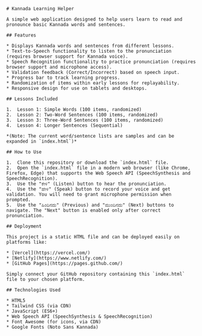     # Kannada Learning Helper

    A simple web application designed to help users learn to read and pronounce basic Kannada words and sentences.

    ## Features

    * Displays Kannada words and sentences from different lessons.
    * Text-to-Speech functionality to listen to the pronunciation (requires browser support for Kannada voice).
    * Speech Recognition functionality to practice pronunciation (requires browser support and microphone access).
    * Validation feedback (Correct/Incorrect) based on speech input.
    * Progress bar to track learning progress.
    * Randomization of items within early lessons for replayability.
    * Responsive design for use on tablets and desktops.

    ## Lessons Included

    1.  Lesson 1: Simple Words (100 items, randomized)
    2.  Lesson 2: Two-Word Sentences (100 items, randomized)
    3.  Lesson 3: Three-Word Sentences (100 items, randomized)
    4.  Lesson 4: Longer Sentences (Sequential)

    *(Note: The current word/sentence lists are samples and can be expanded in `index.html`)*

    ## How to Use

    1.  Clone this repository or download the `index.html` file.
    2.  Open the `index.html` file in a modern web browser (like Chrome, Firefox, Edge) that supports the Web Speech API (SpeechSynthesis and SpeechRecognition).
    3.  Use the "ಕೇಳಿ" (Listen) button to hear the pronunciation.
    4.  Use the "ಹೇಳಿ" (Speak) button to record your voice and get validation. You will need to grant microphone permission when prompted.
    5.  Use the "ಹಿಂದಿನದು" (Previous) and "ಮುಂದಿನದು" (Next) buttons to navigate. The "Next" button is enabled only after correct pronunciation.

    ## Deployment

    This project is a static HTML file and can be deployed easily on platforms like:

    * [Vercel](https://vercel.com/)
    * [Netlify](https://www.netlify.com/)
    * [GitHub Pages](https://pages.github.com/)

    Simply connect your GitHub repository containing this `index.html` file to your chosen platform.

    ## Technologies Used

    * HTML5
    * Tailwind CSS (via CDN)
    * JavaScript (ES6+)
    * Web Speech API (SpeechSynthesis & SpeechRecognition)
    * Font Awesome (for icons, via CDN)
    * Google Fonts (Noto Sans Kannada)
    
